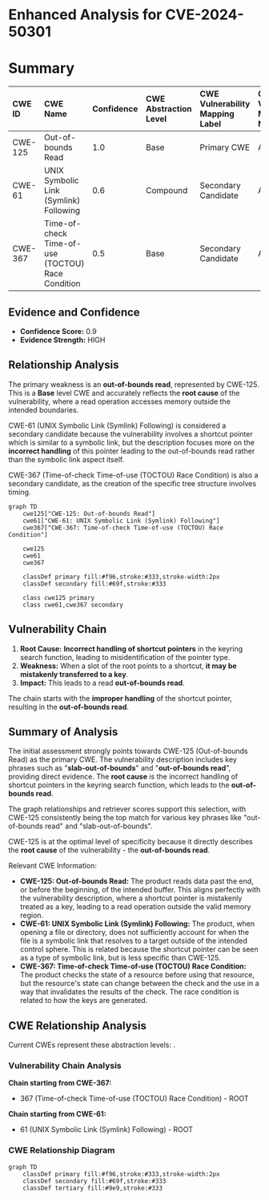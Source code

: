 # Enhanced Analysis for CVE-2024-50301

# Summary

| CWE ID   | CWE Name                                                                       | Confidence | CWE Abstraction Level | CWE Vulnerability Mapping Label | CWE-Vulnerability Mapping Notes |
| :------- | :----------------------------------------------------------------------------- | :--------- | :---------------------- | :------------------------------ | :------------------------------ |
| CWE-125  | Out-of-bounds Read                                                             | 1.0        | Base                    | Primary CWE                     | Allowed                       |
| CWE-61   | UNIX Symbolic Link (Symlink) Following                                         | 0.6        | Compound                  | Secondary Candidate             | Allowed                       |
| CWE-367  | Time-of-check Time-of-use (TOCTOU) Race Condition                               | 0.5        | Base                    | Secondary Candidate             | Allowed                       |

## Evidence and Confidence

*   **Confidence Score:** 0.9
*   **Evidence Strength:** HIGH

## Relationship Analysis

The primary weakness is an **out-of-bounds read**, represented by CWE-125. This is a **Base** level CWE and accurately reflects the **root cause** of the vulnerability, where a read operation accesses memory outside the intended boundaries.

CWE-61 (UNIX Symbolic Link (Symlink) Following) is considered a secondary candidate because the vulnerability involves a shortcut pointer which is similar to a symbolic link, but the description focuses more on the **incorrect handling** of this pointer leading to the out-of-bounds read rather than the symbolic link aspect itself.

CWE-367 (Time-of-check Time-of-use (TOCTOU) Race Condition) is also a secondary candidate, as the creation of the specific tree structure involves timing.

```mermaid
graph TD
    cwe125["CWE-125: Out-of-bounds Read"]
    cwe61["CWE-61: UNIX Symbolic Link (Symlink) Following"]
    cwe367["CWE-367: Time-of-check Time-of-use (TOCTOU) Race Condition"]
    
    cwe125
    cwe61
    cwe367
    
    classDef primary fill:#f96,stroke:#333,stroke-width:2px
    classDef secondary fill:#69f,stroke:#333
    
    class cwe125 primary
    class cwe61,cwe367 secondary
```

## Vulnerability Chain

1.  **Root Cause:** **Incorrect handling of shortcut pointers** in the keyring search function, leading to misidentification of the pointer type.
2.  **Weakness:** When a slot of the root points to a shortcut, **it may be mistakenly transferred to a key**.
3.  **Impact:** This leads to a read **out-of-bounds read**.

The chain starts with the **improper handling** of the shortcut pointer, resulting in the **out-of-bounds read**.

## Summary of Analysis

The initial assessment strongly points towards CWE-125 (Out-of-bounds Read) as the primary CWE. The vulnerability description includes key phrases such as "**slab-out-of-bounds**" and "**out-of-bounds read**", providing direct evidence. The **root cause** is the incorrect handling of shortcut pointers in the keyring search function, which leads to the **out-of-bounds read**.

The graph relationships and retriever scores support this selection, with CWE-125 consistently being the top match for various key phrases like "out-of-bounds read" and "slab-out-of-bounds".

CWE-125 is at the optimal level of specificity because it directly describes the **root cause** of the vulnerability - the **out-of-bounds read**.

Relevant CWE Information:

*   **CWE-125: Out-of-bounds Read:** The product reads data past the end, or before the beginning, of the intended buffer. This aligns perfectly with the vulnerability description, where a shortcut pointer is mistakenly treated as a key, leading to a read operation outside the valid memory region.
*   **CWE-61: UNIX Symbolic Link (Symlink) Following:** The product, when opening a file or directory, does not sufficiently account for when the file is a symbolic link that resolves to a target outside of the intended control sphere. This is related because the shortcut pointer can be seen as a type of symbolic link, but is less specific than CWE-125.
*   **CWE-367: Time-of-check Time-of-use (TOCTOU) Race Condition:** The product checks the state of a resource before using that resource, but the resource's state can change between the check and the use in a way that invalidates the results of the check. The race condition is related to how the keys are generated.


## CWE Relationship Analysis

Current CWEs represent these abstraction levels: .


### Vulnerability Chain Analysis

**Chain starting from CWE-367:**
- 367 (Time-of-check Time-of-use (TOCTOU) Race Condition) - ROOT


**Chain starting from CWE-61:**
- 61 (UNIX Symbolic Link (Symlink) Following) - ROOT



### CWE Relationship Diagram

```mermaid
graph TD
    classDef primary fill:#f96,stroke:#333,stroke-width:2px
    classDef secondary fill:#69f,stroke:#333
    classDef tertiary fill:#9e9,stroke:#333
```